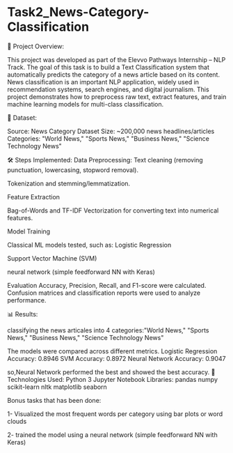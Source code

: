 # Task2_News-Category-Classification
📌 Project Overview:

This project was developed as part of the Elevvo Pathways Internship – NLP Track.
The goal of this task is to build a Text Classification system that automatically predicts the category of a news article based on its content.
News classification is an important NLP application, widely used in recommendation systems, search engines, and digital journalism. This project demonstrates how to preprocess raw text, extract features, and train machine learning models for multi-class classification.

📂 Dataset:

Source: News Category Dataset
Size: ~200,000 news headlines/articles
Categories: "World News," "Sports News," "Business News," "Science Technology News"

🛠️ Steps Implemented:
Data Preprocessing:
Text cleaning (removing punctuation, lowercasing, stopword removal).

Tokenization and stemming/lemmatization.

Feature Extraction

Bag-of-Words and TF-IDF Vectorization for converting text into numerical features.

Model Training

Classical ML models tested, such as:
Logistic Regression

Support Vector Machine (SVM)

neural network  (simple feedforward NN with Keras)

Evaluation
Accuracy, Precision, Recall, and F1-score were calculated.
Confusion matrices and classification reports were used to analyze performance.

📊 Results:

classifying the news articales into 4 categories:"World News," "Sports News," "Business News," "Science Technology News"

The models were compared across different metrics.
Logistic Regression Accuracy: 0.8946
SVM Accuracy: 0.8972
Neural Network Accuracy: 0.9047

so,Neural Network performed the best and showed the best accuracy.
🚀 Technologies Used:
Python 3
Jupyter Notebook
Libraries:
pandas
numpy
scikit-learn
nltk
matplotlib
seaborn

Bonus tasks that has been done:

1- Visualized the most frequent words per category using bar plots or word clouds

2- trained the model using a neural network  (simple feedforward NN with Keras)
